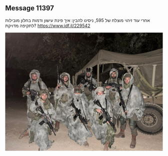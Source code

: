 ## Message 11397

אחרי עוד זיהוי מוצלח של 595, ניסינו להבין:
איך פינת עישון ודמות בחלון מובילות לתקיפה מדויקת?
https://www.idf.il/229542

![Photo](11397/11397_photo.jpg)
